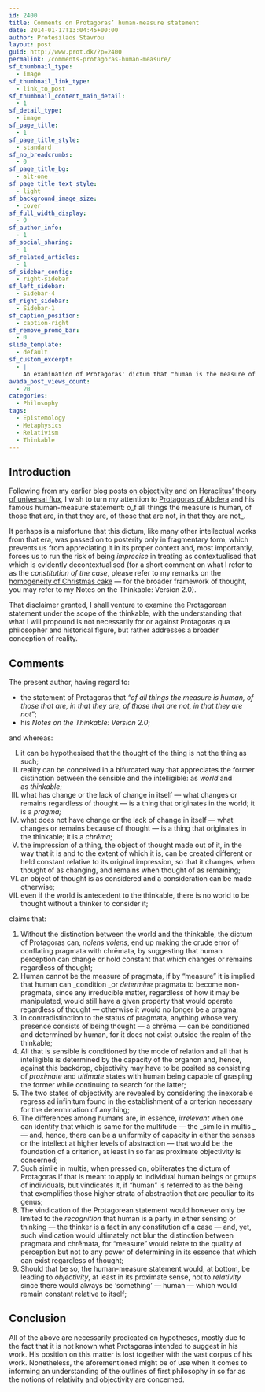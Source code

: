 ```yaml
---
id: 2400
title: Comments on Protagoras’ human-measure statement
date: 2014-01-17T13:04:45+00:00
author: Protesilaos Stavrou
layout: post
guid: http://www.prot.dk/?p=2400
permalink: /comments-protagoras-human-measure/
sf_thumbnail_type:
  - image
sf_thumbnail_link_type:
  - link_to_post
sf_thumbnail_content_main_detail:
  - 1
sf_detail_type:
  - image
sf_page_title:
  - 1
sf_page_title_style:
  - standard
sf_no_breadcrumbs:
  - 0
sf_page_title_bg:
  - alt-one
sf_page_title_text_style:
  - light
sf_background_image_size:
  - cover
sf_full_width_display:
  - 0
sf_author_info:
  - 1
sf_social_sharing:
  - 1
sf_related_articles:
  - 1
sf_sidebar_config:
  - right-sidebar
sf_left_sidebar:
  - Sidebar-4
sf_right_sidebar:
  - Sidebar-1
sf_caption_position:
  - caption-right
sf_remove_promo_bar:
  - 0
slide_template:
  - default
sf_custom_excerpt:
  - |
    An examination of Protagoras' dictum that "human is the measure of all things". How it informs a consideration of philosophical relativity and objectivity.
avada_post_views_count:
  - 20
categories:
  - Philosophy
tags:
  - Epistemology
  - Metaphysics
  - Relativism
  - Thinkable
---
```

## Introduction

Following from my earlier blog posts [on objectivity](https://protesilaos.com/preliminary-remarks-objectivity/ "Preliminary remarks on objectivity") and on [Heraclitus’ theory of universal flux](https://protesilaos.com/comments-heraclitus-universal-flux/ "Comments on Heraclitus’ theory of universal flux"), I wish to turn my attention to <a title="Encyclopedic entry on Protagoras at IEP" href="http://www.iep.utm.edu/protagor/" target="_blank">Protagoras of Abdera</a> and his famous human-measure statement: o_f all things the measure is human, of those that are, in that they are, of those that are not, in that they are not_.

It perhaps is a misfortune that this dictum, like many other intellectual works from that era, was passed on to posterity only in fragmentary form, which prevents us from appreciating it in its proper context and, most importantly, forces us to run the risk of being _imprecise_ in treating as contextualised that which is evidently decontextualised (for a short comment on what I refer to as the _constitution of the case_, please refer to my remarks on the [homogeneity of Christmas cake](https://protesilaos.com/comment-homogeneity-christmas-cake/ "Comment on the homogeneity of Christmas cake") — for the broader framework of thought, you may refer to my Notes on the Thinkable: Version 2.0).

That disclaimer granted, I shall venture to examine the Protagorean statement under the scope of the thinkable, with the understanding that what I will propound is not necessarily for or against Protagoras qua philosopher and historical figure, but rather addresses a broader conception of reality.

## Comments

The present author, having regard to:

  * the statement of Protagoras that _&#8220;of all things the measure is human, of those that are, in that they are, of those that are not, in that they are not&#8221;_;
  * his _Notes on the Thinkable: Version 2.0_;

and whereas:

<ol style="list-style-type: upper-roman;">
  <li>
    it can be hypothesised that the thought of the thing is not the thing as such;
  </li>
  <li>
    reality can be conceived in a bifurcated way that appreciates the former distinction between the sensible and the intelligible: as <em>world </em>and as <em>thinkable</em>;
  </li>
  <li>
    what has change or the lack of change in itself — what changes or remains regardless of thought — is a thing that originates in the world; it is a <em>pragma</em><em>;</em>
  </li>
  <li>
    what does not have change or the lack of change in itself — what changes or remains because of thought — is a thing that originates in the thinkable; it is a <em>chrēma</em>;
  </li>
  <li>
    the impression of a thing, the object of thought made out of it, in the way that it is and to the extent of which it is, can be created different or held constant relative to its original impression, so that it changes, when thought of as changing, and remains when thought of as remaining;
  </li>
  <li>
    an object of thought is as considered and a consideration can be made otherwise;
  </li>
  <li>
    even if the world is antecedent to the thinkable, there is no world to be thought without a thinker to consider it;
  </li>
</ol>

claims that:

  1. Without the distinction between the world and the thinkable, the dictum of Protagoras can, _nolens volens_, end up making the crude error of conflating pragmata with chrēmata, by suggesting that human perception can change or hold constant that which changes or remains regardless of thought;
  2. Human cannot be the measure of pragmata, if by &#8220;measure&#8221; it is implied that human can _condition _or _determine_ pragmata to become non-pragmata, since any irreducible matter, regardless of how it may be manipulated, would still have a given property that would operate regardless of thought — otherwise it would no longer be a pragma;
  3. In contradistinction to the status of pragmata, anything whose very presence consists of being thought — a chrēma — can be conditioned and determined by human, for it does not exist outside the realm of the thinkable;
  4. All that is sensible is conditioned by the mode of relation and all that is intelligible is determined by the capacity of the organon and, hence, against this backdrop, objectivity may have to be posited as consisting of _proximate_ and _ultimate_ states with human being capable of grasping the former while continuing to search for the latter;
  5. The two states of objectivity are revealed by considering the inexorable regress ad infinitum found in the establishment of a criterion necessary for the determination of anything;
  6. The differences among humans are, in essence, _irrelevant_ when one can identify that which is same for the multitude — the _simile in multis _— and, hence, there can be a uniformity of capacity in either the senses or the intellect at higher levels of abstraction — that would be the foundation of a criterion, at least in so far as proximate objectivity is concerned;
  7. Such simile in multis, when pressed on, obliterates the dictum of Protagoras if that is meant to apply to individual human beings or groups of individuals, but vindicates it, if &#8220;human&#8221; is referred to as the being that exemplifies those higher strata of abstraction that are peculiar to its genus;
  8. The vindication of the Protagorean statement would however only be limited to the _recognition_ that human is a party in either sensing or thinking — the thinker is a fact in any constitution of a case — and, yet, such vindication would ultimately not blur the distinction between pragmata and chrēmata, for &#8220;measure&#8221; would relate to the quality of perception but not to any power of determining in its essence that which can exist regardless of thought;
  9. Should that be so, the human-measure statement would, at bottom, be leading to _objectivity_, at least in its proximate sense, not to _relativity_ since there would always be &#8216;something&#8217; — human — which would remain constant relative to itself;

## Conclusion

All of the above are necessarily predicated on hypotheses, mostly due to the fact that it is not known what Protagoras intended to suggest in his work. His position on this matter is lost together with the vast corpus of his work. Nonetheless, the aforementioned might be of use when it comes to informing an understanding of the outlines of first philosophy in so far as the notions of relativity and objectivity are concerned.